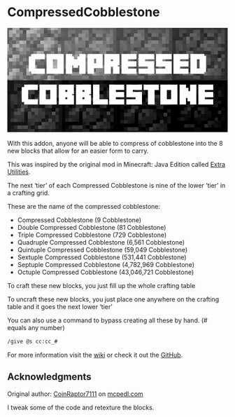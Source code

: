 # CompressedCobblestone

![background](background.jpg)

With this addon, anyone will be able to compress of cobblestone into the 8 new blocks that allow for an easier form to carry.

This was inspired by the original mod in Minecraft: Java Edition called [Extra Utilities](https://ftbwiki.org/Extra_Utilities).

The next ‘tier’ of each Compressed Cobblestone is nine of the lower ‘tier’ in a crafting grid.

These are the name of the compressed cobblestone:
- Compressed Cobblestone (9 Cobblestone)
- Double Compressed Cobblestone (81 Cobblestone)
- Triple Compressed Cobblestone (729 Cobblestone)
- Quadruple Compressed Cobblestone (6,561 Cobblestone)
- Quintuple Compressed Cobblestone (59,049 Cobblestone)
- Sextuple Compressed Cobblestone (531,441 Cobblestone)
- Septuple Compressed Cobblestone (4,782,969 Cobblestone)
- Octuple Compressed Cobblestone (43,046,721 Cobblestone)

To craft these new blocks, you just fill up the whole crafting table

To uncraft these new blocks, you just place one anywhere on the crafting table and it goes the next lower ‘tier’

You can also use a command to bypass creating all these by hand. (# equals any number)

```txt
/give @s cc:cc_#
```

For more information visit the [wiki](https://ftbwiki.org/Compressed_Cobblestone_(Extra_Utilities)) or check it out the [GitHub](https://github.com/PiSaucer/MiniExtraUtilities).

## Acknowledgments
Original author: [CoinRaptor7111](https://mcpedl.com/user/coinraptor7111/) on [mcpedl.com](https://mcpedl.com/compressed-cobblestone-addon/)

I tweak some of the code and retexture the blocks.
